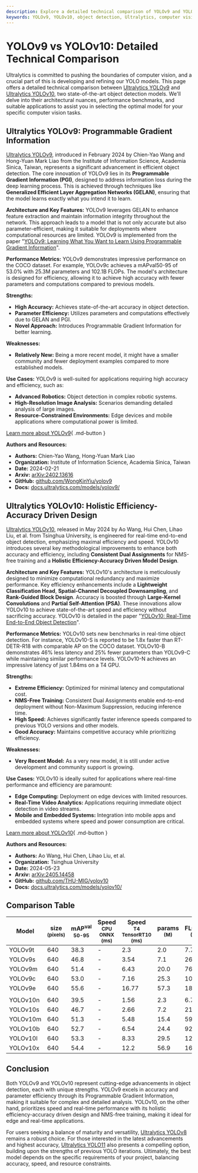 ```yaml
---
description: Explore a detailed technical comparison of YOLOv9 and YOLOv10, covering architecture, performance, and use cases. Find the best model for your needs.
keywords: YOLOv9, YOLOv10, object detection, Ultralytics, computer vision, model comparison, AI models, deep learning, efficiency, accuracy, real-time
---
```


# YOLOv9 vs YOLOv10: Detailed Technical Comparison

Ultralytics is committed to pushing the boundaries of computer vision, and a crucial part of this is developing and refining our YOLO models. This page offers a detailed technical comparison between [Ultralytics YOLOv9](https://docs.ultralytics.com/models/yolov9/) and [Ultralytics YOLOv10](https://docs.ultralytics.com/models/yolov10/), two state-of-the-art object detection models. We'll delve into their architectural nuances, performance benchmarks, and suitable applications to assist you in selecting the optimal model for your specific computer vision tasks.

<script async src="https://cdn.jsdelivr.net/npm/chart.js"></script>
<script defer src="../../javascript/benchmark.js"></script>

<canvas id="modelComparisonChart" width="1024" height="400" active-models='["YOLOv9", "YOLOv10"]'></canvas>

## Ultralytics YOLOv9: Programmable Gradient Information

[Ultralytics YOLOv9](https://docs.ultralytics.com/models/yolov9/), introduced in February 2024 by Chien-Yao Wang and Hong-Yuan Mark Liao from the Institute of Information Science, Academia Sinica, Taiwan, represents a significant advancement in efficient object detection. The core innovation of YOLOv9 lies in its **Programmable Gradient Information (PGI)**, designed to address information loss during the deep learning process. This is achieved through techniques like **Generalized Efficient Layer Aggregation Networks (GELAN)**, ensuring that the model learns exactly what you intend it to learn.

**Architecture and Key Features:**
YOLOv9 leverages GELAN to enhance feature extraction and maintain information integrity throughout the network. This approach leads to a model that is not only accurate but also parameter-efficient, making it suitable for deployments where computational resources are limited. YOLOv9 is implemented from the paper "[YOLOv9: Learning What You Want to Learn Using Programmable Gradient Information](https://arxiv.org/abs/2402.13616)".

**Performance Metrics:**
YOLOv9 demonstrates impressive performance on the COCO dataset. For example, YOLOv9c achieves a mAPval50-95 of 53.0% with 25.3M parameters and 102.1B FLOPs. The model's architecture is designed for efficiency, allowing it to achieve high accuracy with fewer parameters and computations compared to previous models.

**Strengths:**

- **High Accuracy:** Achieves state-of-the-art accuracy in object detection.
- **Parameter Efficiency:** Utilizes parameters and computations effectively due to GELAN and PGI.
- **Novel Approach:** Introduces Programmable Gradient Information for better learning.

**Weaknesses:**

- **Relatively New:** Being a more recent model, it might have a smaller community and fewer deployment examples compared to more established models.

**Use Cases:**
YOLOv9 is well-suited for applications requiring high accuracy and efficiency, such as:

- **Advanced Robotics:** Object detection in complex robotic systems.
- **High-Resolution Image Analysis:** Scenarios demanding detailed analysis of large images.
- **Resource-Constrained Environments:** Edge devices and mobile applications where computational power is limited.

[Learn more about YOLOv9](https://docs.ultralytics.com/models/yolov9/){ .md-button }

**Authors and Resources:**

- **Authors:** Chien-Yao Wang, Hong-Yuan Mark Liao
- **Organization:** Institute of Information Science, Academia Sinica, Taiwan
- **Date:** 2024-02-21
- **Arxiv:** [arXiv:2402.13616](https://arxiv.org/abs/2402.13616)
- **GitHub:** [github.com/WongKinYiu/yolov9](https://github.com/WongKinYiu/yolov9)
- **Docs:** [docs.ultralytics.com/models/yolov9/](https://docs.ultralytics.com/models/yolov9/)

## Ultralytics YOLOv10: Holistic Efficiency-Accuracy Driven Design

[Ultralytics YOLOv10](https://docs.ultralytics.com/models/yolov10/), released in May 2024 by Ao Wang, Hui Chen, Lihao Liu, et al. from Tsinghua University, is engineered for real-time end-to-end object detection, emphasizing maximal efficiency and speed. YOLOv10 introduces several key methodological improvements to enhance both accuracy and efficiency, including **Consistent Dual Assignments** for NMS-free training and a **Holistic Efficiency-Accuracy Driven Model Design**.

**Architecture and Key Features:**
YOLOv10's architecture is meticulously designed to minimize computational redundancy and maximize performance. Key efficiency enhancements include a **Lightweight Classification Head**, **Spatial-Channel Decoupled Downsampling**, and **Rank-Guided Block Design**. Accuracy is boosted through **Large-Kernel Convolutions** and **Partial Self-Attention (PSA)**. These innovations allow YOLOv10 to achieve state-of-the-art speed and efficiency without sacrificing accuracy. YOLOv10 is detailed in the paper "[YOLOv10: Real-Time End-to-End Object Detection](https://arxiv.org/abs/2405.14458)".

**Performance Metrics:**
YOLOv10 sets new benchmarks in real-time object detection. For instance, YOLOv10-S is reported to be 1.8x faster than RT-DETR-R18 with comparable AP on the COCO dataset. YOLOv10-B demonstrates 46% less latency and 25% fewer parameters than YOLOv9-C while maintaining similar performance levels. YOLOv10-N achieves an impressive latency of just 1.84ms on a T4 GPU.

**Strengths:**

- **Extreme Efficiency:** Optimized for minimal latency and computational cost.
- **NMS-Free Training:** Consistent Dual Assignments enable end-to-end deployment without Non-Maximum Suppression, reducing inference time.
- **High Speed:** Achieves significantly faster inference speeds compared to previous YOLO versions and other models.
- **Good Accuracy:** Maintains competitive accuracy while prioritizing efficiency.

**Weaknesses:**

- **Very Recent Model:** As a very new model, it is still under active development and community support is growing.

**Use Cases:**
YOLOv10 is ideally suited for applications where real-time performance and efficiency are paramount:

- **Edge Computing:** Deployment on edge devices with limited resources.
- **Real-Time Video Analytics:** Applications requiring immediate object detection in video streams.
- **Mobile and Embedded Systems:** Integration into mobile apps and embedded systems where speed and power consumption are critical.

[Learn more about YOLOv10](https://docs.ultralytics.com/models/yolov10/){ .md-button }

**Authors and Resources:**

- **Authors:** Ao Wang, Hui Chen, Lihao Liu, et al.
- **Organization:** Tsinghua University
- **Date:** 2024-05-23
- **Arxiv:** [arXiv:2405.14458](https://arxiv.org/abs/2405.14458)
- **GitHub:** [github.com/THU-MIG/yolov10](https://github.com/THU-MIG/yolov10)
- **Docs:** [docs.ultralytics.com/models/yolov10/](https://docs.ultralytics.com/models/yolov10/)

## Comparison Table

| Model    | size<br><sup>(pixels) | mAP<sup>val<br>50-95 | Speed<br><sup>CPU ONNX<br>(ms) | Speed<br><sup>T4 TensorRT10<br>(ms) | params<br><sup>(M) | FLOPs<br><sup>(B) |
| -------- | --------------------- | -------------------- | ------------------------------ | ----------------------------------- | ------------------ | ----------------- |
| YOLOv9t  | 640                   | 38.3                 | -                              | 2.3                                 | 2.0                | 7.7               |
| YOLOv9s  | 640                   | 46.8                 | -                              | 3.54                                | 7.1                | 26.4              |
| YOLOv9m  | 640                   | 51.4                 | -                              | 6.43                                | 20.0               | 76.3              |
| YOLOv9c  | 640                   | 53.0                 | -                              | 7.16                                | 25.3               | 102.1             |
| YOLOv9e  | 640                   | 55.6                 | -                              | 16.77                               | 57.3               | 189.0             |
|          |                       |                      |                                |                                     |                    |                   |
| YOLOv10n | 640                   | 39.5                 | -                              | 1.56                                | 2.3                | 6.7               |
| YOLOv10s | 640                   | 46.7                 | -                              | 2.66                                | 7.2                | 21.6              |
| YOLOv10m | 640                   | 51.3                 | -                              | 5.48                                | 15.4               | 59.1              |
| YOLOv10b | 640                   | 52.7                 | -                              | 6.54                                | 24.4               | 92.0              |
| YOLOv10l | 640                   | 53.3                 | -                              | 8.33                                | 29.5               | 120.3             |
| YOLOv10x | 640                   | 54.4                 | -                              | 12.2                                | 56.9               | 160.4             |

## Conclusion

Both YOLOv9 and YOLOv10 represent cutting-edge advancements in object detection, each with unique strengths. YOLOv9 excels in accuracy and parameter efficiency through its Programmable Gradient Information, making it suitable for complex and detailed analysis. YOLOv10, on the other hand, prioritizes speed and real-time performance with its holistic efficiency-accuracy driven design and NMS-free training, making it ideal for edge and real-time applications.

For users seeking a balance of maturity and versatility, [Ultralytics YOLOv8](https://docs.ultralytics.com/models/yolov8/) remains a robust choice. For those interested in the latest advancements and highest accuracy, [Ultralytics YOLO11](https://docs.ultralytics.com/models/yolo11/) also presents a compelling option, building upon the strengths of previous YOLO iterations. Ultimately, the best model depends on the specific requirements of your project, balancing accuracy, speed, and resource constraints.
